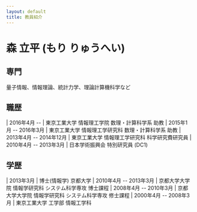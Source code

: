 ```yaml
---
layout: default
title: 教員紹介
---
```


森 立平 (もり りゅうへい)
================

専門
----------------
量子情報、情報理論、統計力学、理論計算機科学など

職歴
----------------

| 2016年4月 -- | 東京工業大学 情報理工学院 数理・計算科学系 助教
| 2015年1月 -- 2016年3月 | 東京工業大学 情報理工学研究科 数理・計算科学系 助教
| 2013年4月 -- 2014年12月 | 東京工業大学 情報理工学研究科 科学研究費研究員
| 2010年4月 -- 2013年3月 | 日本学術振興会 特別研究員 (DC1)

学歴
----------------

| 2013年3月 | 博士(情報学) 京都大学
| 2010年4月 -- 2013年3月 | 京都大学大学院 情報学研究科 システム科学専攻 博士課程
| 2008年4月 -- 2010年3月 | 京都大学大学院 情報学研究科 システム科学専攻 修士課程
| 2000年4月 -- 2008年3月 | 東京工業大学 工学部 情報工学科

